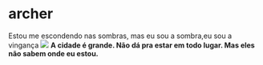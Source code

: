 # archer
Estou me escondendo nas sombras, mas eu sou a sombra,eu sou a vingança
![](https://th.bing.com/th/id/OIP.IiAN6dIJTbDVEqeDi0PnLQHaEK?rs=1&pid=ImgDetMain)
**A cidade é grande. Não dá pra estar em todo lugar. Mas eles não sabem onde eu estou.**
